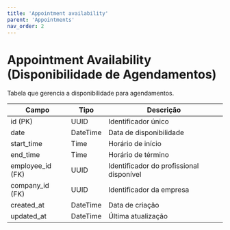 ```yaml
---
title: 'Appointment availability'
parent: 'Appointments'
nav_order: 2
---
```


# Appointment Availability (Disponibilidade de Agendamentos)

Tabela que gerencia a disponibilidade para agendamentos.

| Campo        | Tipo     | Descrição |
|-------------|---------|-----------|
| id (PK)     | UUID    | Identificador único |
| date        | DateTime | Data de disponibilidade |
| start_time  | Time     | Horário de início |
| end_time    | Time     | Horário de término |
| employee_id (FK) | UUID | Identificador do profissional disponível |
| company_id (FK) | UUID | Identificador da empresa |
| created_at  | DateTime | Data de criação |
| updated_at  | DateTime | Última atualização |

